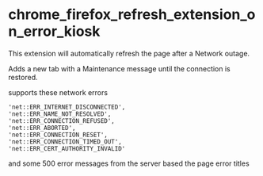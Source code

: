 # chrome_firefox_refresh_extension_on_error_kiosk
This extension will automatically refresh the page after a Network outage.

Adds a new tab with a Maintenance message until the connection is restored.

supports these network errors 

    'net::ERR_INTERNET_DISCONNECTED',
    'net::ERR_NAME_NOT_RESOLVED',
    'net::ERR_CONNECTION_REFUSED',
    'net::ERR_ABORTED',
    'net::ERR_CONNECTION_RESET',
    'net::ERR_CONNECTION_TIMED_OUT',
    'net::ERR_CERT_AUTHORITY_INVALID'

and some 500 error messages from the server based the page error titles